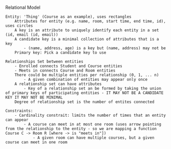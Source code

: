 Relational Model

    Entity: 'Thing' (Course as an example), uses rectangles 
        Attributes for entity (e.g. name, room, start time, end time, id), uses circles
        A key is an attribute to uniquely identify each entity in a set (id, email (id, email))
        A candidate key is a minimal collection of attributes that is a key 
            - (name, address, age) is a key but (name, address) may not be 
        Primary key: Pick a candidate key to use 

    Relationships Set between entities 
        - Enrolled connects Student and Course entities
        - Meets in connects Course and Room entities
        There could be multiple entities per relationship (0, 1, ... n)
            - A given combination of entities may appear only once
        A relationship set can have attributes
            - Key of a relationship set an be formed by taking the union of primary keys of participating entities - IT MAY NOT BE A CANDIDATE KEY IT MAY NOT BE MINIMAL
        Degree of relationship set is the number of entites connected 

    Constraints:
        - Cardinality constrait: limits the number of times that an entity can appear
            - A course can meet in at most one room (uses arrow pointing from the relationship to the entity - so we are mapping a function Course C -> Room R [where -> is "meets in"])
                - A given room can have multiple courses, but a given course can meet in one room

